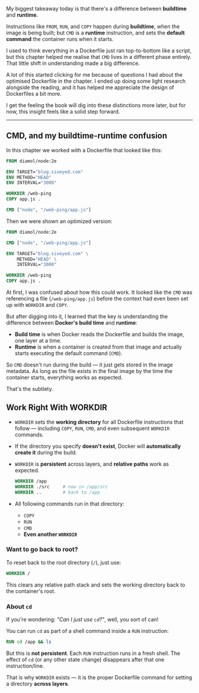 My biggest takeaway today is that there's a difference between **buildtime** and **runtime**.

Instructions like `FROM`, `RUN`, and `COPY` happen during **buildtime**, when the image is being built; but `CMD` is a **runtime** instruction, and sets the **default command** the container runs when it starts.

I used to think everything in a Dockerfile just ran top-to-bottom like a script, but this chapter helped me realise that `CMD` lives in a different phase entirely. That little shift in understanding made a big difference.

A lot of this started clicking for me because of questions I had about the optimised Dockerfile in the chapter. I ended up doing some light research alongside the reading, and it has helped me appreciate the design of Dockerfiles a bit more.

I get the feeling the book will dig into these distinctions more later, but for now, this insight feels like a solid step forward.

---

## CMD, and my buildtime-runtime confusion

In this chapter we worked with a Dockerfile that looked like this:

```Dockerfile
FROM diamol/node:2e

ENV TARGET="blog.sixeyed.com"
ENV METHOD="HEAD"
ENV INTERVAL="3000"

WORKDIR /web-ping
COPY app.js .

CMD ["node", "/web-ping/app.js"]
```

Then we were shown an optimized version:

```Dockerfile
FROM diamol/node:2e

CMD ["node", "/web-ping/app.js"]

ENV TARGET="blog.sixeyed.com" \
    METHOD="HEAD" \
    INTERVAL="3000"

WORKDIR /web-ping
COPY app.js .
```

At first, I was confused about how this could work. It looked like the `CMD` was referencing a file (`/web-ping/app.js`) before the context had even been set up with `WORKDIR` and `COPY`.

But after digging into it, I learned that the key is understanding the difference between **Docker's build time** and **runtime**:

- **Build time** is when Docker reads the Dockerfile and builds the image, one layer at a time.
- **Runtime** is when a container is created from that image and actually starts executing the default command (`CMD`).

So `CMD` doesn't run during the build &mdash; it just gets stored in the image metadata. As long as the file exists in the final image by the time the container starts, everything works as expected.

That's the subtlety.

## Work Right With WORKDIR

- `WORKDIR` sets the **working directory** for all Dockerfile instructions that follow &mdash; including `COPY`, `RUN`, `CMD`, and even subsequent `WORKDIR` commands.

- If the directory you specify **doesn't exist**, Docker will **automatically create it** during the build.

- `WORKDIR` is **persistent** across layers, and **relative paths** work as expected.

  ```Dockerfile
  WORKDIR /app
  WORKDIR ./src     # now in /app/src
  WORKDIR ..        # back to /app
  ```

- All following commands run in that directory:
  - `COPY`
  - `RUN`
  - `CMD`
  - **Even another `WORKDIR`**

### Want to go back to root?

To reset back to the root directory (`/`), just use:

```Dockerfile
WORKDIR /
```

This clears any relative path stack and sets the working directory back to the container's root.

### About `cd`

If you're wondering: _"Can I just use `cd`?"_, well, you sort of can!

You can run `cd` as part of a shell command inside a `RUN` instruction:

```Dockerfile
RUN cd /app && ls
```

But this is **not persistent**. Each `RUN` instruction runs in a fresh shell. The effect of `cd` (or any other state change) disappears after that one instruction/line.

That is why `WORKDIR` exists &mdash; it is the proper Dockerfile command for setting a directory **across layers**.
